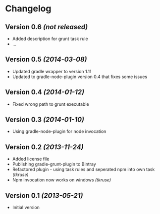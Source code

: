 Changelog
=========

Version 0.6 *(not released)*
----------------------------

* Added description for grunt task rule
* ...

Version 0.5 *(2014-03-08)*
--------------------------

* Updated gradle wrapper to version 1.11
* Updated to gradle-node-plugin version 0.4 that fixes some issues

Version 0.4 *(2014-01-12)*
--------------------------

* Fixed wrong path to grunt executable

Version 0.3 *(2014-01-10)*
--------------------------

* Using gradle-node-plugin for node invocation

Version 0.2 *(2013-11-24)*
--------------------------

* Added license file
* Publishing gradle-grunt-plugin to Bintray
* Refactored plugin - using task rules and seperated npm into own task _(tkruse)_
* Npm invocation now works on windows _(tkruse)_

Version 0.1 *(2013-05-21)*
--------------------------

* Initial version

